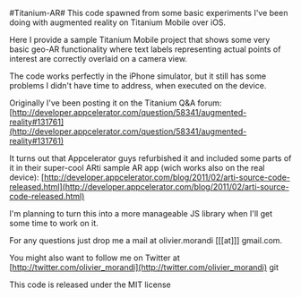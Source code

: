#Titanium-AR#
This code spawned from some basic experiments I've been doing with augmented reality on Titanium Mobile over iOS.

Here I provide a sample Titanium Mobile project that shows some very basic geo-AR functionality where text labels representing actual points of interest are correctly overlaid on a camera view.

The code works perfectly in the iPhone simulator, but it still has some problems I didn't have time to address, when executed on the device.

Originally I've been posting it on the Titanium Q&A forum:
[http://developer.appcelerator.com/question/58341/augmented-reality#131761](http://developer.appcelerator.com/question/58341/augmented-reality#131761)

It turns out that Appcelerator guys refurbished it and included some parts of it in their super-cool ARti sample AR app (wich works also on the real device):
[http://developer.appcelerator.com/blog/2011/02/arti-source-code-released.html](http://developer.appcelerator.com/blog/2011/02/arti-source-code-released.html)

I'm planning to turn this into a more manageable JS library when I'll get some time to work on it.

For any questions just drop me a mail at olivier.morandi [[[at]]] gmail.com.

You might also want to follow me on Twitter at [http://twitter.com/olivier_morandi](http://twitter.com/olivier_morandi)
git

This code is released under the MIT license